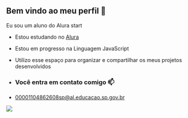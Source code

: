 ## Bem vindo ao meu perfil 🖤

Eu sou um aluno do Alura start

- Estou estudando no [Alura](https://www.alura.com.br)
- Estou em progresso na Linguagem JavaScript
- Utilizo esse espaço para organizar e compartilhar os meus projetos desenvolvidos

- ### Você entra em contato comigo 📫

- 00001104862608sp@al.educacao.sp.gov.br

![](https://media1.tenor.com/m/wJVA5hIqjFsAAAAC/monkey-with-dog-dog-with-mokey.gif)
